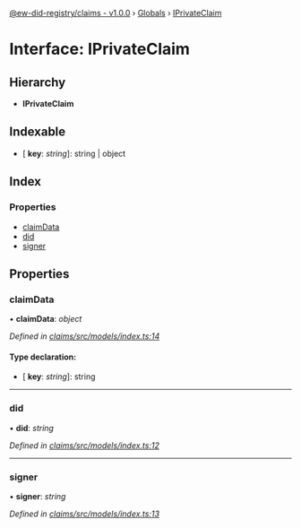[@ew-did-registry/claims - v1.0.0](../README.md) › [Globals](../globals.md) › [IPrivateClaim](iprivateclaim.md)

# Interface: IPrivateClaim

## Hierarchy

* **IPrivateClaim**

## Indexable

* \[ **key**: *string*\]: string | object

## Index

### Properties

* [claimData](iprivateclaim.md#claimdata)
* [did](iprivateclaim.md#did)
* [signer](iprivateclaim.md#signer)

## Properties

###  claimData

• **claimData**: *object*

*Defined in [claims/src/models/index.ts:14](https://github.com/energywebfoundation/ew-did-registry/blob/d64ff0f/packages/claims/src/models/index.ts#L14)*

#### Type declaration:

* \[ **key**: *string*\]: string

___

###  did

• **did**: *string*

*Defined in [claims/src/models/index.ts:12](https://github.com/energywebfoundation/ew-did-registry/blob/d64ff0f/packages/claims/src/models/index.ts#L12)*

___

###  signer

• **signer**: *string*

*Defined in [claims/src/models/index.ts:13](https://github.com/energywebfoundation/ew-did-registry/blob/d64ff0f/packages/claims/src/models/index.ts#L13)*
